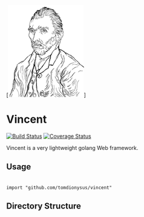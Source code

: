 [![Vincent](docs/vincent.png)]

# Vincent

[![Build Status](https://travis-ci.org/tomdionysus/vincent.svg?branch=master)](https://travis-ci.org/tomdionysus/vincent) [![Coverage Status](https://coveralls.io/repos/github/tomdionysus/vincent/badge.svg?branch=master)](https://coveralls.io/github/tomdionysus/vincent?branch=master)

Vincent is a very lightweight golang Web framework.

## Usage

```golang

import "github.com/tomdionysus/vincent"

```

## Directory Structure

